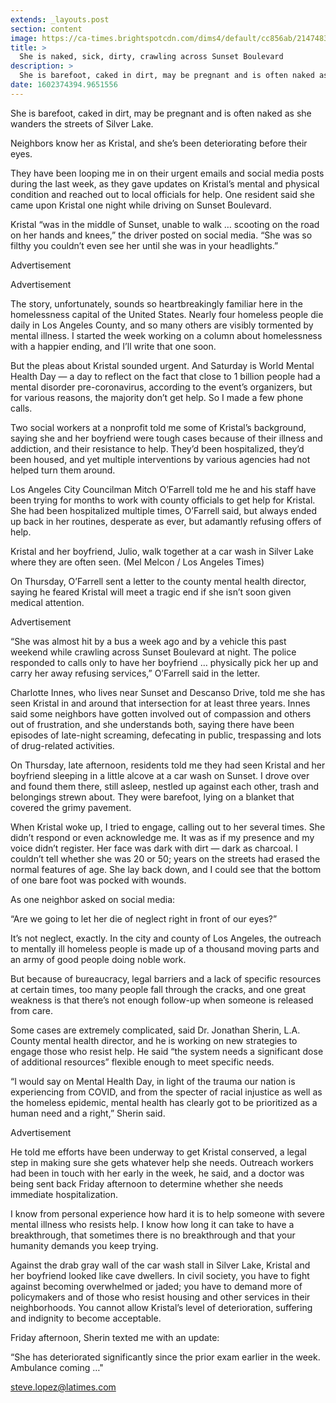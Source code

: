 ```yaml
--- 
extends: _layouts.post 
section: content 
image: https://ca-times.brightspotcdn.com/dims4/default/cc856ab/2147483647/strip/true/crop/6651x3492+0+431/resize/1200x630!/quality/90/?url=https%3A%2F%2Fcalifornia-times-brightspot.s3.amazonaws.com%2F93%2Fb8%2Fd680dda84ab3a160b91cd6ca0b25%2Fla-photos-1staff-629943-la-me-lopez-mental-health7-mam.jpg 
title: > 
  She is naked, sick, dirty, crawling across Sunset Boulevard 
description: > 
  She is barefoot, caked in dirt, may be pregnant and is often naked as she wanders the streets of Silver Lake.One resident said she came upon Kristal one night while driving on Sunset Boulevard.Advertisement“She was almost hit by a bus a week ago and by a vehicle this past weekend while crawling across Sunset Boulevard at night.Some cases are extremely complicated, said Dr. Jonathan Sherin, L.A. County mental health director, and he is working on new strategies to engage those who resist help.“I would say on Mental Health Day, in light of the trauma our nation is experiencing from COVID, and from the specter of racial injustice as well as the homeless epidemic, mental health has clearly got to be prioritized as a human need and a right,” Sherin said. 
date: 1602374394.9651556 
--- 
```

She is barefoot, caked in dirt, may be pregnant and is often naked as she wanders the streets of Silver Lake.

Neighbors know her as Kristal, and she’s been deteriorating before their eyes.

They have been looping me in on their urgent emails and social media posts during the last week, as they gave updates on Kristal’s mental and physical condition and reached out to local officials for help. One resident said she came upon Kristal one night while driving on Sunset Boulevard.

Kristal “was in the middle of Sunset, unable to walk … scooting on the road on her hands and knees,” the driver posted on social media. “She was so filthy you couldn’t even see her until she was in your headlights.”

Advertisement

Advertisement

The story, unfortunately, sounds so heartbreakingly familiar here in the homelessness capital of the United States. Nearly four homeless people die daily in Los Angeles County, and so many others are visibly tormented by mental illness. I started the week working on a column about homelessness with a happier ending, and I’ll write that one soon.

But the pleas about Kristal sounded urgent. And Saturday is World Mental Health Day — a day to reflect on the fact that close to 1 billion people had a mental disorder pre-coronavirus, according to the event’s organizers, but for various reasons, the majority don’t get help. So I made a few phone calls.

Two social workers at a nonprofit told me some of Kristal’s background, saying she and her boyfriend were tough cases because of their illness and addiction, and their resistance to help. They’d been hospitalized, they’d been housed, and yet multiple interventions by various agencies had not helped turn them around.

Los Angeles City Councilman Mitch O’Farrell told me he and his staff have been trying for months to work with county officials to get help for Kristal. She had been hospitalized multiple times, O’Farrell said, but always ended up back in her routines, desperate as ever, but adamantly refusing offers of help.

Kristal and her boyfriend, Julio, walk together at a car wash in Silver Lake where they are often seen. (Mel Melcon / Los Angeles Times)

On Thursday, O’Farrell sent a letter to the county mental health director, saying he feared Kristal will meet a tragic end if she isn’t soon given medical attention.

Advertisement

“She was almost hit by a bus a week ago and by a vehicle this past weekend while crawling across Sunset Boulevard at night. The police responded to calls only to have her boyfriend … physically pick her up and carry her away refusing services,” O’Farrell said in the letter.

Charlotte Innes, who lives near Sunset and Descanso Drive, told me she has seen Kristal in and around that intersection for at least three years. Innes said some neighbors have gotten involved out of compassion and others out of frustration, and she understands both, saying there have been episodes of late-night screaming, defecating in public, trespassing and lots of drug-related activities.

On Thursday, late afternoon, residents told me they had seen Kristal and her boyfriend sleeping in a little alcove at a car wash on Sunset. I drove over and found them there, still asleep, nestled up against each other, trash and belongings strewn about. They were barefoot, lying on a blanket that covered the grimy pavement.

When Kristal woke up, I tried to engage, calling out to her several times. She didn’t respond or even acknowledge me. It was as if my presence and my voice didn’t register. Her face was dark with dirt — dark as charcoal. I couldn’t tell whether she was 20 or 50; years on the streets had erased the normal features of age. She lay back down, and I could see that the bottom of one bare foot was pocked with wounds.

As one neighbor asked on social media:

“Are we going to let her die of neglect right in front of our eyes?”

It’s not neglect, exactly. In the city and county of Los Angeles, the outreach to mentally ill homeless people is made up of a thousand moving parts and an army of good people doing noble work.

But because of bureaucracy, legal barriers and a lack of specific resources at certain times, too many people fall through the cracks, and one great weakness is that there’s not enough follow-up when someone is released from care.

Some cases are extremely complicated, said Dr. Jonathan Sherin, L.A. County mental health director, and he is working on new strategies to engage those who resist help. He said “the system needs a significant dose of additional resources” flexible enough to meet specific needs.

“I would say on Mental Health Day, in light of the trauma our nation is experiencing from COVID, and from the specter of racial injustice as well as the homeless epidemic, mental health has clearly got to be prioritized as a human need and a right,” Sherin said.

Advertisement

He told me efforts have been underway to get Kristal conserved, a legal step in making sure she gets whatever help she needs. Outreach workers had been in touch with her early in the week, he said, and a doctor was being sent back Friday afternoon to determine whether she needs immediate hospitalization.

I know from personal experience how hard it is to help someone with severe mental illness who resists help. I know how long it can take to have a breakthrough, that sometimes there is no breakthrough and that your humanity demands you keep trying.

Against the drab gray wall of the car wash stall in Silver Lake, Kristal and her boyfriend looked like cave dwellers. In civil society, you have to fight against becoming overwhelmed or jaded; you have to demand more of policymakers and of those who resist housing and other services in their neighborhoods. You cannot allow Kristal’s level of deterioration, suffering and indignity to become acceptable.

Friday afternoon, Sherin texted me with an update:

“She has deteriorated significantly since the prior exam earlier in the week. Ambulance coming …"

steve.lopez@latimes.com
